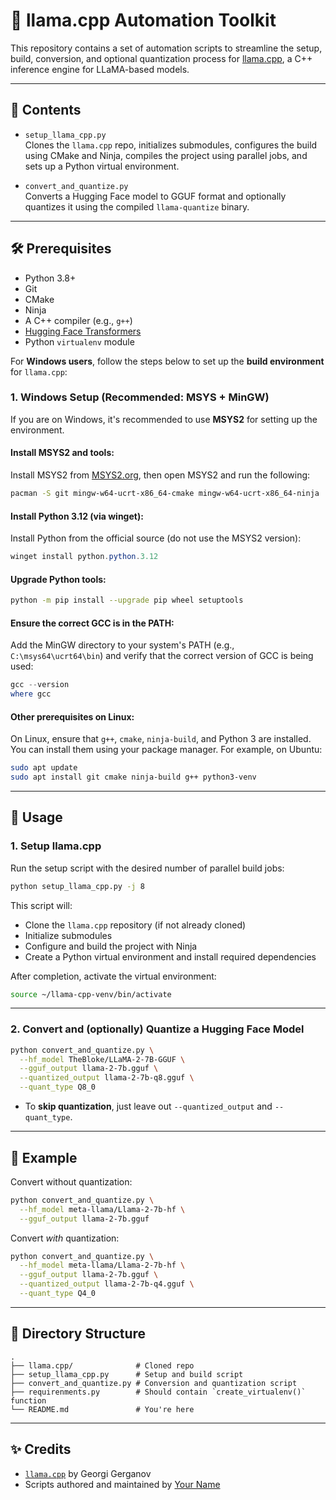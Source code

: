 # 🦙 llama.cpp Automation Toolkit

This repository contains a set of automation scripts to streamline the setup, build, conversion, and optional quantization process for [llama.cpp](https://github.com/ggerganov/llama.cpp), a C++ inference engine for LLaMA-based models.

---

## 📂 Contents

- `setup_llama_cpp.py`  
  Clones the `llama.cpp` repo, initializes submodules, configures the build using CMake and Ninja, compiles the project using parallel jobs, and sets up a Python virtual environment.

- `convert_and_quantize.py`  
  Converts a Hugging Face model to GGUF format and optionally quantizes it using the compiled `llama-quantize` binary.

---

## 🛠️ Prerequisites

- Python 3.8+
- Git
- CMake
- Ninja
- A C++ compiler (e.g., `g++`)
- [Hugging Face Transformers](https://huggingface.co/docs/transformers/index)
- Python `virtualenv` module

For **Windows users**, follow the steps below to set up the **build environment** for `llama.cpp`:

### **1. Windows Setup (Recommended: MSYS + MinGW)**

If you are on Windows, it's recommended to use **MSYS2** for setting up the environment.

#### **Install MSYS2 and tools:**
Install MSYS2 from [MSYS2.org](https://www.msys2.org/), then open MSYS2 and run the following:

```bash
pacman -S git mingw-w64-ucrt-x86_64-cmake mingw-w64-ucrt-x86_64-ninja
```

#### **Install Python 3.12 (via winget):**

Install Python from the official source (do not use the MSYS2 version):

```powershell
winget install python.python.3.12
```

#### **Upgrade Python tools:**

```bash
python -m pip install --upgrade pip wheel setuptools
```

#### **Ensure the correct GCC is in the PATH:**

Add the MinGW directory to your system's PATH (e.g., `C:\msys64\ucrt64\bin`) and verify that the correct version of GCC is being used:

```powershell
gcc --version
where gcc
```

#### **Other prerequisites on Linux:**

On Linux, ensure that `g++`, `cmake`, `ninja-build`, and Python 3 are installed. You can install them using your package manager. For example, on Ubuntu:

```bash
sudo apt update
sudo apt install git cmake ninja-build g++ python3-venv
```

---

## 🚀 Usage

### 1. **Setup llama.cpp**

Run the setup script with the desired number of parallel build jobs:

```bash
python setup_llama_cpp.py -j 8
```

This script will:

- Clone the `llama.cpp` repository (if not already cloned)
- Initialize submodules
- Configure and build the project with Ninja
- Create a Python virtual environment and install required dependencies

After completion, activate the virtual environment:

```bash
source ~/llama-cpp-venv/bin/activate
```

---

### 2. **Convert and (optionally) Quantize a Hugging Face Model**

```bash
python convert_and_quantize.py \
  --hf_model TheBloke/LLaMA-2-7B-GGUF \
  --gguf_output llama-2-7b.gguf \
  --quantized_output llama-2-7b-q8.gguf \
  --quant_type Q8_0
```

- To **skip quantization**, just leave out `--quantized_output` and `--quant_type`.

---

## 🧪 Example

Convert without quantization:

```bash
python convert_and_quantize.py \
  --hf_model meta-llama/Llama-2-7b-hf \
  --gguf_output llama-2-7b.gguf
```

Convert *with* quantization:

```bash
python convert_and_quantize.py \
  --hf_model meta-llama/Llama-2-7b-hf \
  --gguf_output llama-2-7b.gguf \
  --quantized_output llama-2-7b-q4.gguf \
  --quant_type Q4_0
```

---

## 📁 Directory Structure

```
.
├── llama.cpp/              # Cloned repo
├── setup_llama_cpp.py      # Setup and build script
├── convert_and_quantize.py # Conversion and quantization script
├── requirenments.py        # Should contain `create_virtualenv()` function
└── README.md               # You're here
```

---

## ✨ Credits

- [`llama.cpp`](https://github.com/ggerganov/llama.cpp) by Georgi Gerganov
- Scripts authored and maintained by [Your Name](https://github.com/your-profile)